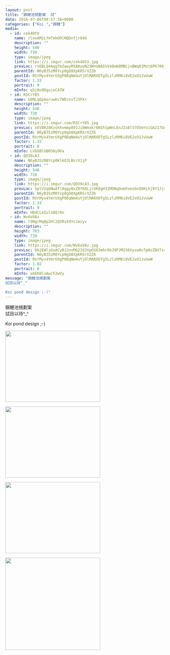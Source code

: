 ```yaml
---
layout: post
title: "錦鯉池規劃案  拭" 
date: 2016-07-06T08:57:58+0000 
categories: ["Koi ","錦鯉"] 
media:
  - id: cek4OtU
    name: rlnoAMzLYmTmkO9lNQDnfjr84O
    description: ""   
    height: 540
    width: 720
    type: image/jpeg
    link: https://i.imgur.com/cek4OtU.jpg
    prevLoc: rxEBLQ4AqgTmZwwyM18AuoN23WnoNAInV48m68MBCjxBWq81Mzt6PK706j65uvO0oOz1QEs769yMDgzoiDl4Xzv0jVioyO65KYqNSyvnm4QAMwiLAOPy9LVRFlokXq05gNuPNPxJP2rEfLprw6GgWVCkBAKE4j37sOKmg8ppRVsR2W8pOooVuklP5NkPLqhXn7BL7LQNHoYGg4wgB0c6BQEKmMkEtKVWNOrpy7I988L43N9BfJ0DWQoDEzcnDzGkLo6p
    parentId: N6yB35zM8Ycp0gO8XpKRSrXZZ6
    postId: RVrMyx4YmrUXgP0DqNm4uYjOlMARXDTg5LzlzRM6i8VE2xO1JvUwW
    factor: 1.33
    portrait: 0
    mInfo: qSj0o9DgujoCA7W
  - id: R5CrY05
    name: k0NLqOpAoruwKv7WDrnvTJ3PXr
    description: ""   
    height: 540
    width: 720
    type: image/jpeg
    link: https://i.imgur.com/R5CrY05.jpg
    prevLoc: xEV8RZ4KzohXvmmp891Ji6WmxKr6W1h1pWnLEnJZsBlV7O5mYxiGA217GoGnIgNY9Nn4ELu23mkxDPBZuBJmnjxYV2iZKGD9DxV3C28v1MXq9YCkvxEqgElMCmBv6QPrw4Hz89Ym0v6yIJ5xrgA6gBSDxgYv0vmktQZ2Xo88GwhPEJ41kXXmUWX4RBWVKkSKB3VM2YjwTZJq90BARjf4LYxDo8jruyl5ALm9nzsvlLDX9Q76TovVjEYV1ktoYEzyLXXp
    parentId: N6yB35zM8Ycp0gO8XpKRSrXZZ6
    postId: RVrMyx4YmrUXgP0DqNm4uYjOlMARXDTg5LzlzRM6i8VE2xO1JvUwW
    factor: 1.33
    portrait: 0
    mInfo: LVbDBlGB058y96a
  - id: QO39cA3
    name: N6yB35zM8Ycp0Kl6OJLBcrX1jP
    description: ""   
    height: 540
    width: 720
    type: image/jpeg
    link: https://i.imgur.com/QO39cA3.jpg
    prevLoc: 5plV2qGNwATl9ggy8xZ0fK8LjrXK8gH31MOBqOnmFomzOxQ9KLhj9Y1JjxjEiR74z7KGnZImLEJDQxj4S9EXLqo8VVFV04lm7KRrFWZ6P23YL1Iqpm1JYqr4HMPmYL31g5tQM8n4y5KwTB6pgPwmwgHVqJJR81BOFkZ6VBJJEjtMlQ4z3PPjTpKNmMpnAGSZWjJwR8BZU7GwowWV9xTYZ30O7nmpcm8RVJXE8MSPX0VB5M05s6Xxl7AxLDcGOQ6VlQK9
    parentId: N6yB35zM8Ycp0gO8XpKRSrXZZ6
    postId: RVrMyx4YmrUXgP0DqNm4uYjOlMARXDTg5LzlzRM6i8VE2xO1JvUwW
    factor: 1.33
    portrait: 0
    mInfo: HDdCLeIuloQQr8n
  - id: Wv6aVAz
    name: l9NgrMqBp2Hl2Q5RvX4Ys1mzyv
    description: ""   
    height: 703
    width: 720
    type: image/jpeg
    link: https://i.imgur.com/Wv6aVAz.jpg
    prevLoc: 0k2EWlzGoACyBJJnvMG2I63VpEG63mhr8kJ9PJM2S6Xyzw0n7pHzZBX7z4z5cmLEXgyRNKUqxL2y4EgXSW1LqNp7WDHo34rLXmGnUE874oVLozSrWKk2Mrn3hDPYB9YLAVfl9m4X52B1u8R3M2qzyWsGDDDPQ8MyTA1wp5xxOMhKl17LQ44xFL2gVKL6BrFDy91yykY7I9mBVZ5MzYH8zWyXgmJBf7j665vjljTRnD9ZQwXAImNPoW4PROcg2XAk37JD
    parentId: N6yB35zM8Ycp0gO8XpKRSrXZZ6
    postId: RVrMyx4YmrUXgP0DqNm4uYjOlMARXDTg5LzlzRM6i8VE2xO1JvUwW
    factor: 1.02
    portrait: 0
    mInfo: ahEK8loAwcF2wVy
message: "錦鯉池規劃案  
拭目以待^_^  
  
Koi pond design ;-)"
---
```


錦鯉池規劃案  
拭目以待^_^  
  
Koi pond design ;-)


[//]: #media:  
<a href="https://i.imgur.com/cek4OtU.jpg"><img src="https://i.imgur.com/cek4OtU.jpg" height="225" width="300" /></a> 
  

<a href="https://i.imgur.com/R5CrY05.jpg"><img src="https://i.imgur.com/R5CrY05.jpg" height="225" width="300" /></a> 
  

<a href="https://i.imgur.com/QO39cA3.jpg"><img src="https://i.imgur.com/QO39cA3.jpg" height="225" width="300" /></a> 
  

<a href="https://i.imgur.com/Wv6aVAz.jpg"><img src="https://i.imgur.com/Wv6aVAz.jpg" height="292" width="300" /></a> 
 
